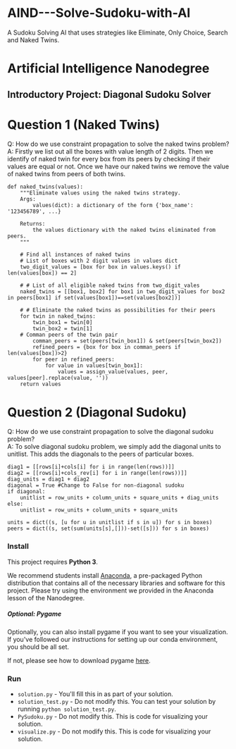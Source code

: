 # AIND---Solve-Sudoku-with-AI
A Sudoku Solving AI that uses strategies like Eliminate, Only Choice, Search and Naked Twins.
# Artificial Intelligence Nanodegree
## Introductory Project: Diagonal Sudoku Solver

# Question 1 (Naked Twins)
Q: How do we use constraint propagation to solve the naked twins problem?  
A: Firstly we list out all the boxes with value length of 2 digits. Then we identify of naked twin for every box from its peers by checking if their values are equal or not. Once we have our naked twins we remove the value of naked twins from peers of both twins.
```
def naked_twins(values):
    """Eliminate values using the naked twins strategy.
    Args:
        values(dict): a dictionary of the form {'box_name': '123456789', ...}

    Returns:
        the values dictionary with the naked twins eliminated from peers.
    """

    # Find all instances of naked twins
    # List of boxes with 2 digit values in values dict
    two_digit_values = [box for box in values.keys() if len(values[box]) == 2]

    # # List of all eligible naked twins from two_digit_vales
    naked_twins = [[box1, box2] for box1 in two_digit_values for box2 in peers[box1] if set(values[box1])==set(values[box2])]
    
    # # Eliminate the naked twins as possibilities for their peers
    for twin in naked_twins:
        twin_box1 = twin[0]
        twin_box2 = twin[1]
    # Comman peers of the twin pair
        comman_peers = set(peers[twin_box1]) & set(peers[twin_box2])
        refined_peers = {box for box in comman_peers if len(values[box])>2}
        for peer in refined_peers:
            for value in values[twin_box1]:
                values = assign_value(values, peer, values[peer].replace(value, ''))
    return values

``` 

# Question 2 (Diagonal Sudoku)
Q: How do we use constraint propagation to solve the diagonal sudoku problem?  
A: To solve diagonal sudoku problem, we simply add the diagonal units to unitlist. This adds the diagonals to the peers of particular boxes.
```
diag1 = [[rows[i]+cols[i] for i in range(len(rows))]]
diag2 = [[rows[i]+cols_rev[i] for i in range(len(rows))]]
diag_units = diag1 + diag2
diagonal = True #Change to False for non-diagonal sudoku
if diagonal:
    unitlist = row_units + column_units + square_units + diag_units
else:
    unitlist = row_units + column_units + square_units
    
units = dict((s, [u for u in unitlist if s in u]) for s in boxes)
peers = dict((s, set(sum(units[s],[]))-set([s])) for s in boxes)

```

### Install

This project requires **Python 3**.

We recommend students install [Anaconda](https://www.continuum.io/downloads), a pre-packaged Python distribution that contains all of the necessary libraries and software for this project. 
Please try using the environment we provided in the Anaconda lesson of the Nanodegree.

##### Optional: Pygame

Optionally, you can also install pygame if you want to see your visualization. If you've followed our instructions for setting up our conda environment, you should be all set.

If not, please see how to download pygame [here](http://www.pygame.org/download.shtml).

### Run

* `solution.py` - You'll fill this in as part of your solution.
* `solution_test.py` - Do not modify this. You can test your solution by running `python solution_test.py`.
* `PySudoku.py` - Do not modify this. This is code for visualizing your solution.
* `visualize.py` - Do not modify this. This is code for visualizing your solution.

